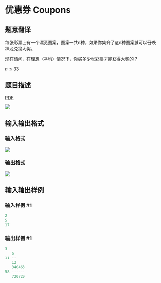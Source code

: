# 优惠券 Coupons

## 题意翻译

每张彩票上有一个漂亮图案，图案一共n种，如果你集齐了这n种图案就可以~~召唤神龙~~兑换大奖。

现在请问，在理想（平均）情况下，你买多少张彩票才能获得大奖的？

$n\leq33$

## 题目描述

[problemUrl]: https://uva.onlinejudge.org/index.php?option=com_onlinejudge&Itemid=8&category=14&page=show_problem&problem=1229

[PDF](https://uva.onlinejudge.org/external/102/p10288.pdf)

![](https://cdn.luogu.com.cn/upload/vjudge_pic/UVA10288/a5b09147c052a4458e5c94466c2ca46eed8b2387.png)

## 输入输出格式

### 输入格式

![](https://cdn.luogu.com.cn/upload/vjudge_pic/UVA10288/593a21353d205f84fda3469d328ba1adbaa78a25.png)

### 输出格式

![](https://cdn.luogu.com.cn/upload/vjudge_pic/UVA10288/e55a25cedf65ddc012c9cd0259a0c854689a5728.png)

## 输入输出样例

### 输入样例 #1

```cpp
2
5
17
```


### 输出样例 #1

```cpp
3
   5
11 --
   12
   340463
58 ------
   720720
```


